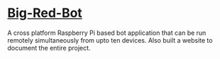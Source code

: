 # [Big-Red-Bot](https://rxhl.github.io/Big-Red-Bot/)
A cross platform Raspberry Pi based bot application that can be run remotely simultaneously from upto ten devices. Also built a website to document the entire project.
